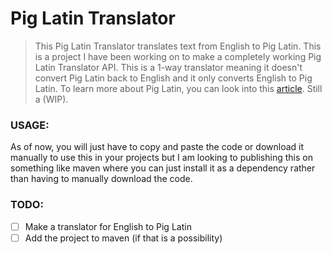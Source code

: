 # Pig Latin Translator
> This Pig Latin Translator translates text from English to Pig Latin. This is a project I have been working on to make a completely working Pig Latin Translator API. This is a 1-way translator meaning it doesn't convert Pig Latin back to English and it only converts English to Pig Latin. To learn more about Pig Latin, you can look into this [article](https://www.tomedes.com/translator-hub/pig-latin). Still a (WIP).

### USAGE:
As of now, you will just have to copy and paste the code or download it manually to use this in your projects but I am looking to publishing this on something like maven where you can just install it as a dependency rather than having to manually download the code.

### TODO:
- [ ] Make a translator for English to Pig Latin
- [ ] Add the project to maven (if that is a possibility)
